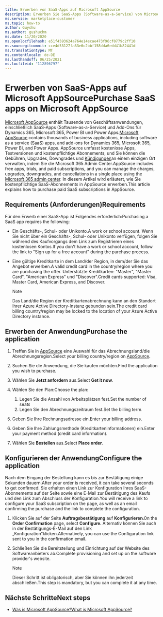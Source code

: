 ```yaml
---
title: Erwerben von SaaS-Apps auf Microsoft AppSource
description: Erwerben Sie SaaS-Apps (Software-as-a-Service) von Microsoft-Partnern auf Microsoft AppSource.
ms.service: marketplace-customer
ms.topic: how-to
author: Guyshu
ms.author: gushuchm
ms.date: 11/20/2020
ms.openlocfilehash: e51f4593624a764e14ecae473f96cf0779c2ff10
ms.sourcegitcommit: cce4d53127fa33e6c2bbf158dda6edd41b82441d
ms.translationtype: MT
ms.contentlocale: de-DE
ms.lasthandoff: 06/25/2021
ms.locfileid: "112896797"
---
```

# <a name="purchase-saas-apps-on-microsoft-appsource"></a><span data-ttu-id="73b5c-103">Erwerben von SaaS-Apps auf Microsoft AppSource</span><span class="sxs-lookup"><span data-stu-id="73b5c-103">Purchase SaaS apps on Microsoft AppSource</span></span>

<span data-ttu-id="73b5c-104">[Microsoft AppSource](https://appsource.microsoft.com/) enthält Tausende von Geschäftsanwendungen, einschließlich SaaS-Apps (Software-as-a-Service) und Add-Ons für Dynamics 365, Microsoft 365, Power BI und Power Apps.</span><span class="sxs-lookup"><span data-stu-id="73b5c-104">[Microsoft AppSource](https://appsource.microsoft.com/) contains thousands of business applications, including software as a service (SaaS) apps, and add-ons for Dynamics 365, Microsoft 365, Power BI, and Power Apps.</span></span> <span data-ttu-id="73b5c-105">AppSource umfasst kostenlose Apps, Testversionen und kostenpflichtige Abonnements, und Sie können die Gebühren, Upgrades, Downgrades und [Kündigungen](/microsoft-365/admin/admin-overview/about-the-admin-center)an einem einzigen Ort verwalten, indem Sie die Microsoft 365 Admin Center.</span><span class="sxs-lookup"><span data-stu-id="73b5c-105">AppSource includes free apps, trials, and paid subscriptions, and you can manage the charges, upgrades, downgrades, and cancellations in a single place using the [Microsoft 365 admin center](/microsoft-365/admin/admin-overview/about-the-admin-center).</span></span> <span data-ttu-id="73b5c-106">In diesem Artikel wird erläutert, wie Sie kostenpflichtige SaaS-Abonnements in AppSource erwerben.</span><span class="sxs-lookup"><span data-stu-id="73b5c-106">This article explains how to purchase paid SaaS subscriptions in AppSource.</span></span>

## <a name="requirements"></a><span data-ttu-id="73b5c-107">Requirements (Anforderungen)</span><span class="sxs-lookup"><span data-stu-id="73b5c-107">Requirements</span></span>

<span data-ttu-id="73b5c-108">Für den Erwerb einer SaaS-App ist Folgendes erforderlich:</span><span class="sxs-lookup"><span data-stu-id="73b5c-108">Purchasing a SaaS app requires the following:</span></span>

- <span data-ttu-id="73b5c-109">Ein Geschäfts-, Schul- oder Unikonto.</span><span class="sxs-lookup"><span data-stu-id="73b5c-109">A work or school account.</span></span> <span data-ttu-id="73b5c-110">Wenn Sie nicht über ein Geschäfts-, Schul- oder Unikonto verfügen, folgen Sie während des Kaufvorgangs dem Link zum Registrieren eines kostenlosen Kontos.</span><span class="sxs-lookup"><span data-stu-id="73b5c-110">If you don't have a work or school account, follow the link to "Sign up for a free account" during the purchase process.</span></span>

- <span data-ttu-id="73b5c-111">Eine gültige Kreditkarte in dem Land/der Region, in dem/der Sie das Angebot erwerben.</span><span class="sxs-lookup"><span data-stu-id="73b5c-111">A valid credit card in the country/region where you are purchasing the offer.</span></span> <span data-ttu-id="73b5c-112">Unterstützte Kreditkarten: "Master", "Master Card", "American Express" und "Discover".</span><span class="sxs-lookup"><span data-stu-id="73b5c-112">Credit cards supported: Visa, Master Card, American Express, and Discover.</span></span>

    > [!Note]
    > <span data-ttu-id="73b5c-113">Das Land/die Region der Kreditkartenabrechnung kann an den Standort Ihrer Azure Active Directory-Instanz gebunden sein.</span><span class="sxs-lookup"><span data-stu-id="73b5c-113">The credit card billing country/region may be locked to the location of your Azure Active Directory instance.</span></span>

## <a name="purchase-the-application"></a><span data-ttu-id="73b5c-114">Erwerben der Anwendung</span><span class="sxs-lookup"><span data-stu-id="73b5c-114">Purchase the application</span></span>

1. <span data-ttu-id="73b5c-115">Treffen Sie in [AppSource](https://appsource.microsoft.com/) eine Auswahl für das Abrechnungsland/die Abrechnungsregion.</span><span class="sxs-lookup"><span data-stu-id="73b5c-115">Select your billing country/region on [AppSource](https://appsource.microsoft.com/).</span></span>
1. <span data-ttu-id="73b5c-116">Suchen Sie die Anwendung, die Sie kaufen möchten.</span><span class="sxs-lookup"><span data-stu-id="73b5c-116">Find the application you wish to purchase.</span></span>
1. <span data-ttu-id="73b5c-117">Wählen Sie **Jetzt anfordern** aus.</span><span class="sxs-lookup"><span data-stu-id="73b5c-117">Select **Get it now**.</span></span>
1. <span data-ttu-id="73b5c-118">Wählen Sie den Plan:</span><span class="sxs-lookup"><span data-stu-id="73b5c-118">Choose the plan:</span></span>

    1. <span data-ttu-id="73b5c-119">Legen Sie die Anzahl von Arbeitsplätzen fest.</span><span class="sxs-lookup"><span data-stu-id="73b5c-119">Set the number of seats</span></span>
    1. <span data-ttu-id="73b5c-120">Legen Sie den Abrechnungszeitraum fest.</span><span class="sxs-lookup"><span data-stu-id="73b5c-120">Set the billing term.</span></span>

1. <span data-ttu-id="73b5c-121">Geben Sie Ihre Rechnungsadresse ein.</span><span class="sxs-lookup"><span data-stu-id="73b5c-121">Enter your billing address.</span></span>
1. <span data-ttu-id="73b5c-122">Geben Sie Ihre Zahlungsmethode (Kreditkarteninformationen) ein.</span><span class="sxs-lookup"><span data-stu-id="73b5c-122">Enter your payment method (credit card information).</span></span>
1. <span data-ttu-id="73b5c-123">Wählen Sie **Bestellen** aus.</span><span class="sxs-lookup"><span data-stu-id="73b5c-123">Select **Place order**.</span></span>

## <a name="configure-the-application"></a><span data-ttu-id="73b5c-124">Konfigurieren der Anwendung</span><span class="sxs-lookup"><span data-stu-id="73b5c-124">Configure the application</span></span>

<span data-ttu-id="73b5c-125">Nach dem Eingang der Bestellung kann es bis zur Bestätigung einige Sekunden dauern.</span><span class="sxs-lookup"><span data-stu-id="73b5c-125">After your order is received, it can take several seconds to get confirmed.</span></span> <span data-ttu-id="73b5c-126">Sie erhalten einen Link zur Konfiguration Ihres SaaS-Abonnements auf der Seite sowie eine E-Mail zur Bestätigung des Kaufs und den Link zum Abschluss der Konfiguration.</span><span class="sxs-lookup"><span data-stu-id="73b5c-126">You will receive a link to configure your SaaS subscription on the page, as well as an email confirming the purchase and the link to complete the configuration.</span></span>

1. <span data-ttu-id="73b5c-127">Klicken Sie auf der Seite **Auftragsbestätigung** auf **Konfigurieren**.</span><span class="sxs-lookup"><span data-stu-id="73b5c-127">On the **Order Confirmation** page, select **Configure**.</span></span> <span data-ttu-id="73b5c-128">Alternativ können Sie auch in der Bestätigungs-E-Mail auf den Link „Konfiguration“klicken.</span><span class="sxs-lookup"><span data-stu-id="73b5c-128">Alternatively, you can use the Configuration link sent to you in the confirmation email.</span></span>
1. <span data-ttu-id="73b5c-129">Schließen Sie die Bereitstellung und Einrichtung auf der Website des Softwareanbieters ab.</span><span class="sxs-lookup"><span data-stu-id="73b5c-129">Complete provisioning and set up on the software provider's website.</span></span>

    > [!Note]
    > <span data-ttu-id="73b5c-130">Dieser Schritt ist obligatorisch, aber Sie können ihn jederzeit abschließen.</span><span class="sxs-lookup"><span data-stu-id="73b5c-130">This step is mandatory, but you can complete it at any time.</span></span>

## <a name="next-steps"></a><span data-ttu-id="73b5c-131">Nächste Schritte</span><span class="sxs-lookup"><span data-stu-id="73b5c-131">Next steps</span></span>

- [<span data-ttu-id="73b5c-132">Was is Microsoft AppSource?</span><span class="sxs-lookup"><span data-stu-id="73b5c-132">What is Microsoft AppSource?</span></span>](appsource-overview.md)
